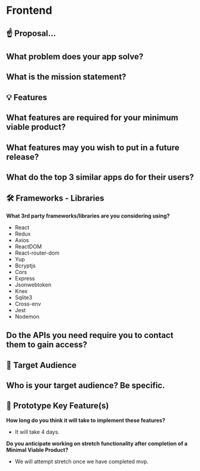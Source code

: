 # Frontend

## ☝️ Proposal...

**What problem does your app solve?**
- 

**What is the mission statement?**
- 


## 💡 Features

**What features are required for your minimum viable product?**
- 

**What features may you wish to put in a future release?**
- 

**What do the top 3 similar apps do for their users?**
- 


## 🛠 Frameworks - Libraries

**What 3rd party frameworks/libraries are you considering using?**
- React
- Redux
- Axios
- ReactDOM
- React-router-dom
- Yup
- Bcryptjs
- Cors
- Express
- Jsonwebtoken
- Knex
- Sqlite3
- Cross-env
- Jest
- Nodemon

**Do the APIs you need require you to contact them to gain access?**
- 


## 🎯 Target Audience

**Who is your target audience? Be specific.**
- 


## 🔑 Prototype Key Feature(s)

**How long do you think it will take to implement these features?**
- It will take 4 days.

**Do you anticipate working on stretch functionality after completion of a Minimal Viable Product?**
- We will attempt stretch once we have completed mvp. 